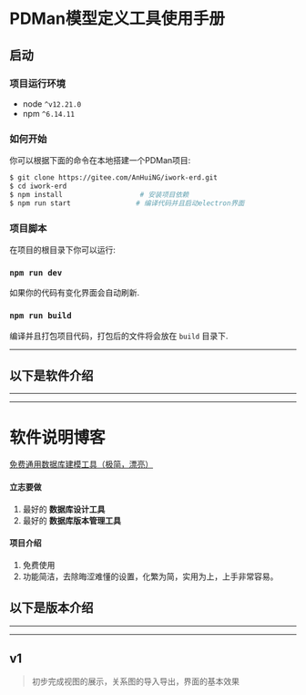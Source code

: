 # PDMan模型定义工具使用手册

## 启动

### 项目运行环境
* node `^v12.21.0`
* npm `^6.14.11`

### 如何开始

 你可以根据下面的命令在本地搭建一个PDMan项目:
 
```bash
$ git clone https://gitee.com/AnHuiNG/iwork-erd.git
$ cd iwork-erd
$ npm install                   # 安装项目依赖
$ npm run start                # 编译代码并且启动electron界面
```

### 项目脚本

在项目的根目录下你可以运行:

### `npm run dev`

如果你的代码有变化界面会自动刷新.<br>

### `npm run build `

编译并且打包项目代码，打包后的文件将会放在 `build` 目录下.

---------------------
以下是软件介绍
---------------------
---------------------
---------------------

<base target="_blank" />


# 软件说明博客
[免费通用数据库建模工具（极简，漂亮）](https://my.oschina.net/skymozn/blog/1821184)

#### 立志要做
1.  最好的 **数据库设计工具**
2.  最好的 **数据库版本管理工具**

#### 项目介绍
1. 免费使用
2. 功能简洁，去除晦涩难懂的设置，化繁为简，实用为上，上手非常容易。  

以下是版本介绍
---------------------
---------------------
---------------------
## v1 
> 初步完成视图的展示，关系图的导入导出，界面的基本效果
